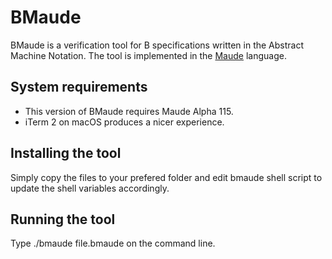 # BMaude
BMaude is a verification tool for B specifications written in the Abstract Machine Notation. The tool is implemented in the [Maude](http://maude.cs.uiuc.edu) language.

## System requirements
* This version of BMaude requires Maude Alpha 115.
* iTerm 2 on macOS produces a nicer experience.

## Installing the tool

Simply copy the files to your prefered folder and edit bmaude shell script to update the shell variables accordingly.

## Running the tool

Type ./bmaude file.bmaude on the command line. 
